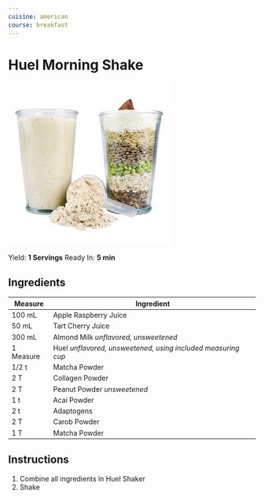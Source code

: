 ```yaml
---
cuisine: american
course: breakfast
---
```


# Huel Morning Shake

![Photo](../_images/huel-shake.jpg)

Yield: **1 Servings**
Ready In: **5 min**

## Ingredients

Measure|Ingredient
---|---
100 mL|Apple Raspberry Juice
50 mL|Tart Cherry Juice
300 mL|Almond Milk *unflavored, unsweetened*
1 Measure|Huel *unflavored, unsweetened, using included measuring cup*
1/2 t|Matcha Powder
2 T|Collagen Powder
2 T|Peanut Powder *unsweetened*
1 t|Acai Powder
2 t|Adaptogens
2 T|Carob Powder
1 T|Matcha Powder

## Instructions

1. Combine all ingredients in Huel Shaker
2. Shake